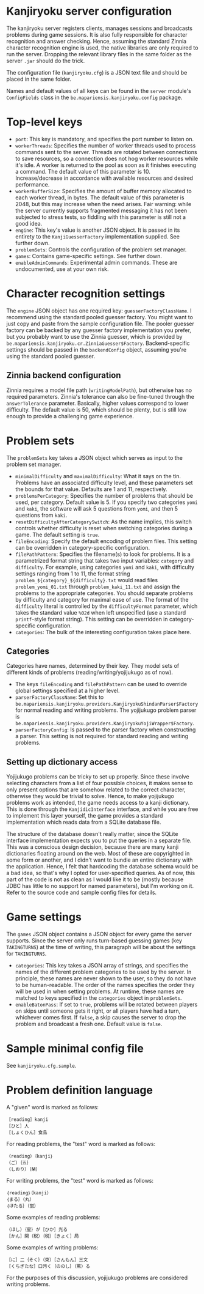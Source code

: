 Kanjiryoku server configuration
===============================

The kanjiryoku server registers clients, manages sessions and broadcasts problems during game sessions. It is also fully responsible for character recognition and answer checking. Hence, assuming the standard Zinnia character recognition engine is used, the native libraries are only required to run the server. Dropping the relevant library files in the same folder as the server `.jar` should do the trick.

The configuration file (`kanjiryoku.cfg`) is a JSON text file and should be placed in the same folder.

Names and default values of all keys can be found in the `server` module's `ConfigFields` class in the `be.mapariensis.kanjiryoku.config` package.

Top-level keys
==============
- `port`: This key is mandatory, and specifies the port number to listen on.
- `workerThreads`: Specifies the number of worker threads used to process commands sent to the server. Threads are rotated between connections to save resources, so a connection does not hog worker resources while it's idle. A worker is returned to the pool as soon as it finishes executing a command. The default value of this parameter is 10. Increase/decrease in accordance with available resources and desired performance.
- `workerBufferSize`: Specifies the amount of buffer memory allocated to each worker thread, in bytes. The default value of this parameter is 2048, but this may increase when the need arises.
Fair warning: while the server currently supports fragmented messaging it has not been subjected to stress tests, so fiddling with this parameter is still not a good idea.
- `engine`: This key's value is another JSON object. It is passed in its entirety to the `KanjiGuesserFactory` implementation supplied. See further down.
- `problemSets`: Controls the configuration of the problem set manager.
- `games`: Contains game-specific settings. See further down.
- `enableAdminCommands`: Experimental admin commands. These are undocumented, use at your own risk.

Character recognition settings
===============================

The `engine` JSON object has one required key: `guesserFactoryClassName`.
I recommend using the standard pooled guesser factory. You might want to just copy and paste from the sample configuration file.
The pooler guesser factory can be backed by any guesser factory implementation you prefer, but you probably want to use the Zinnia guesser, which is provided by `be.mapariensis.kanjiryoku.cr.ZinniaGuesser$Factory`.
Backend-specific settings should be passed in the `backendConfig` object, assuming you're using the standard pooled guesser.

Zinnia backend configuration
-----------------------------

Zinnia requires a model file path (`writingModelPath`), but otherwise has no required parameters. Zinnia's tolerance can also be fine-tuned through the `answerTolerance` parameter. Basically, higher values correspond to lower difficulty. The default value is 50, which should be plenty, but is still low enough to provide a challenging game experience.

Problem sets
============
The `problemSets` key takes a JSON object which serves as input to the problem set manager.
- `minimalDifficulty` and `maximalDifficulty`: What it says on the tin. Problems have an associated difficulty level, and these parameters set the bounds for that value. Defaults are 1 and 11, respectively.
- `problemsPerCategory`: Specifies the number of problems that should be used, per category.
Default value is 5.
If you specify two categories `yomi` and `kaki`, the software will ask 5 questions from `yomi`, and then 5 questions from `kaki`.
- `resetDifficultyAfterCategorySwitch`: As the name implies, this switch controls whether difficulty is reset when switching categories during a game.
The default setting is `true`.
- `fileEncoding`: Specify the default encoding of problem files.
This setting can be overridden in category-specific configuration.
- `filePathPattern`: Specifies the filename(s) to look for problems.
It is a parametrized format string that takes two input variables: `category` and `difficulty`.
For example, using categories `yomi` and `kaki`, with difficulty settings ranging from 1 to 11, the format string `problem_${category}_${difficulty}.txt` would read files `problem_yomi_01.txt` through `problem_kaki_11.txt` and assign the problems to the appropriate categories.
You should separate problems by difficulty and category for maximal ease of use.
The format of the `difficulty` literal is controlled by the `difficultyFormat` parameter, which takes the standard value `%02d` when left unspecified (use a standard `printf`-style format string).
This setting can be overridden in category-specific configuration.
- `categories`: The bulk of the interesting configuration takes place here.

Categories
-----------
Categories have names, determined by their key.
They model sets of different kinds of problems (reading/writing/yojijukugo as of now).
- The keys `fileEncoding` and `filePathPattern` can be used to override global settings specified at a higher level.
- `parserFactoryClassName`: Set this to `be.mapariensis.kanjiryoku.providers.KanjiryokuShindanParser$Factory` for normal reading and writing problems.
The yojijukugo problem parser is `be.mapariensis.kanjiryoku.providers.KanjiryokuYojiWrapper$Factory`.
- `parserFactoryConfig`: Is passed to the parser factory when constructing a parser.
This setting is not required for standard reading and writing problems.

Setting up dictionary access
------------------------------
Yojijukugo problems can be tricky to set up properly.
Since these involve selecting characters from a list of four possible choices, it makes sense to only present options that are somehow related to the correct character, otherwise they would be trivial to solve.
Hence, to make yojijukugo problems work as intended, the game needs access to a kanji dictionary.
This is done through the `KanjidicInterface` interface, and while you are free to implement this layer yourself, the game provides a standard implementation which reads data from a SQLite database file.

The structure of the database doesn't really matter, since the SQLite interface implementation expects you to put the queries in a separate file.
This was a conscious design decision, because there are many kanji dictionaries floating around on the web.
Most of these are copyrighted in some form or another, and I didn't want to bundle an entire dictionary with the application.
Hence, I felt that hardcoding the database schema would be a bad idea, so that's why I opted for user-specified queries.
As of now, this part of the code is not as clean as I would like it to be (mostly because JDBC has little to no support for named parameters), but I'm working on it.
Refer to the source code and sample config files for details.

Game settings
=============
The `games` JSON object contains a JSON object for every game the server supports. Since the server only runs turn-based guessing games (key `TAKINGTURNS`) at the time of writing, this paragraph will be about the settings for `TAKINGTURNS`.

- `categories`: This key takes a JSON array of strings, and specifies the names of the different problem categories to be used by the server.
In principle, these names are never shown to the user, so they do not have to be human-readable.
The order of the names specifies the order they will be used in when setting problems.
At runtime, these names are matched to keys specified in the `categories` object in `problemSets`.
- `enableBatonPass`: If set to `true`, problems will be rotated between players on skips until someone gets it right, or all players have had a turn, whichever comes first.
If `false`, a skip causes the server to drop the problem and broadcast a fresh one.
Default value is `false`.

Sample minimal config file
==========================
See `kanjiryoku.cfg.sample`.

Problem definition language
============================

A "given" word is marked as follows:
```
［reading］kanji
［ひと］人
［しょくひん］食品
```
For reading problems, the "test" word is marked as follows:
```
（reading）｛kanji｝
（ご）｛五｝
（しおり）｛栞｝
```
For writing problems, the "test" word is marked as follows:
```
｛reading｝（kanji）
｛まる｝（丸）
｛ほたる｝（蛍）
```

Some examples of reading problems:
```
（ほし）｛星｝が［ひか］光る
［かん］関（税）｛税｝［きょく］局
```

Some examples of writing problems:
```
［に］二｛そく｝（束）［さんもん］三文
［くちぎたな］口汚く｛ののし｝（罵）る
```

For the purposes of this discussion, yojijukugo problems are considered writing problems.